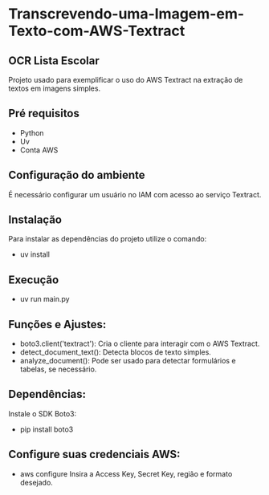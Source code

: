 ﻿# Transcrevendo-uma-Imagem-em-Texto-com-AWS-Textract

## OCR Lista Escolar
Projeto usado para exemplificar o uso do AWS Textract na extração de textos em imagens simples.

## Pré requisitos
 - Python
 - Uv
 - Conta AWS

## Configuração do ambiente
É necessário configurar um usuário no IAM com acesso ao serviço Textract.

## Instalação
Para instalar as dependências do projeto utilize o comando:
 - uv install

## Execução
 - uv run main.py

## Funções e Ajustes:
 - boto3.client('textract'): Cria o cliente para interagir com o AWS Textract.
 - detect_document_text(): Detecta blocos de texto simples.
 - analyze_document(): Pode ser usado para detectar formulários e tabelas, se necessário.

## Dependências:
Instale o SDK Boto3:
 - pip install boto3

## Configure suas credenciais AWS:
 - aws configure
Insira a Access Key, Secret Key, região e formato desejado.
